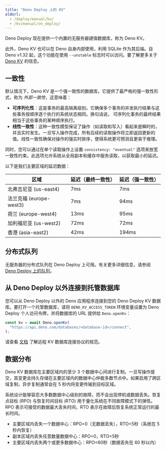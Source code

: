 ```yaml
---
title: "Deno Deploy 上的 KV"
oldUrl:
  - /deploy/manual/kv/
  - /kv/manual/on_deploy/
---
```


<deno-admonition></deno-admonition>

Deno Deploy 现在提供一个内置的无服务器键值数据库，称为 Deno KV。

此外，Deno KV 也可以在 Deno 自身内部使用，利用 SQLite 作为其后端。自 Deno v1.32 起，这个功能在使用 `--unstable` 标志时可以访问。要了解更多关于 [Deno KV](/deploy/kv/manual) 的信息。

## 一致性

默认情况下，Deno KV 是一个强一致性的数据库。它提供了最严格的强一致性形式，称为 _外部一致性_，这意味着：

- **可序列化性**：这是事务的最高隔离级别。它确保多个事务的并发执行结果与这些事务按顺序逐个执行的系统状态相同。换句话说， 可序列化事务的最终结果相当于这些事务的某种顺序执行。
- **线性一致性**：这种一致性模型保证了操作（如读取和写入）看起来是瞬时的，并且实时发生。一旦写入操作完成，所有后续的读取操作将立即返回更新的值。线性一致性确保对操作的强实时排序，使得系统更可预测且更易于推理。

同时，您可以通过在单个读取操作上设置 `consistency: "eventual"` 选项来放宽一致性约束。此选项允许系统从全局副本和缓存中服务读取，以获取最小的延迟。

以下是我们主要区域的延迟数据：

| 区域                      | 延迟（最终一致性）  | 延迟（强一致性）         |
| ------------------------- | ------------------ | ------------------------ |
| 北弗吉尼亚 (us-east4)    | 7ms                | 7ms                      |
| 法兰克福 (europe-west3)  | 7ms                | 94ms                     |
| 荷兰 (europe-west4)      | 13ms               | 95ms                     |
| 加利福尼亚 (us-west2)    | 72ms               | 72ms                     |
| 香港 (asia-east2)        | 42ms               | 194ms                    |

## 分布式队列

无服务器的分布式队列在 Deno Deploy 上可用。有关更多详细信息，请参阅 [Deno Deploy 上的队列](/deploy/kv/manual/queue_overview#queues-on-deno-deploy)。

## 从 Deno Deploy 以外连接到托管数据库

您可以从 Deno Deploy 以外的 Deno 应用程序连接到您的 Deno Deploy KV 数据库。要打开一个托管数据库，请将 `DENO_KV_ACCESS_TOKEN` 环境变量设置为 Deno Deploy 个人访问令牌，并将数据库的 URL 提供给 `Deno.openKv`：

```ts
const kv = await Deno.openKv(
  "https://api.deno.com/databases/<database-id>/connect",
);
```

请查看
[文档](https://github.com/denoland/deno/tree/main/ext/kv#kv-connect)
了解远程 KV 数据库连接协议的规范。

## 数据分布

Deno KV 数据库在主要区域内的至少 3 个数据中心间进行复制。一旦写操作提交，其变更会持久存储在主要区域内的数据中心仲裁多数节点中。如果启用了跨区域复制，异步复制通常会在 5 秒内将变更传输到目标区域。

系统设计能够容忍大多数数据中心级别的故障，而不会出现停机或数据丢失。恢复点目标 (RPO) 与恢复时间目标 (RTO) 用于量化系统在不同故障模式下的弹性。RPO 表示可接受的数据最大丢失时间，RTO 表示在故障后恢复系统正常运行的最长时间。

- 主要区域内丢失一个数据中心：RPO=0（无数据丢失），RTO&lt;5秒（系统在 5 秒内恢复）
- 副本区域内丢失任意数量数据中心：RPO=0，RTO&lt;5秒
- 主要区域内丢失两个或更多数据中心：RPO&lt;60秒（数据丢失在 60 秒以内）